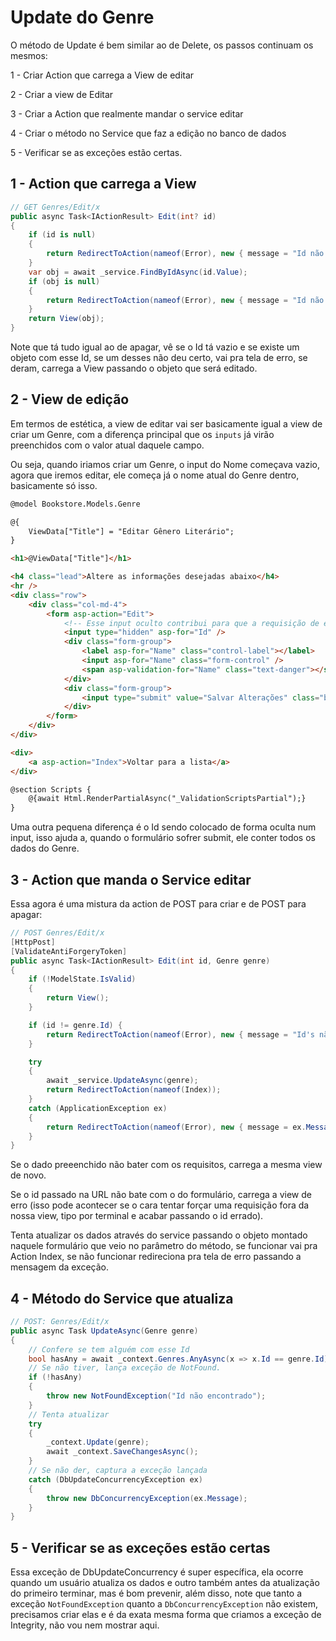 # Update do Genre

O método de Update é bem similar ao de Delete, os passos continuam os mesmos:

1 - Criar Action que carrega a View de editar

2 - Criar a view de Editar

3 - Criar a Action que realmente mandar o service editar

4 - Criar o método no Service que faz a edição no banco de dados

5 - Verificar se as exceções estão certas.

## 1 - Action que carrega a View
```c#
// GET Genres/Edit/x
public async Task<IActionResult> Edit(int? id)
{
    if (id is null)
    {
        return RedirectToAction(nameof(Error), new { message = "Id não fornecido" });
    }
    var obj = await _service.FindByIdAsync(id.Value);
    if (obj is null)
    {
        return RedirectToAction(nameof(Error), new { message = "Id não encontrado" });
    }
    return View(obj);
}
```

Note que tá tudo igual ao de apagar, vê se o Id tá vazio e se existe um objeto com esse Id, se um desses não deu certo, vai pra tela de erro, se deram, carrega a View passando o objeto que será editado.

## 2 - View de edição

Em termos de estética, a view de editar vai ser basicamente igual a view de criar um Genre, com a diferença principal que os `inputs` já virão preenchidos com o valor atual daquele campo.

Ou seja, quando iriamos criar um Genre, o input do Nome começava vazio, agora que iremos editar, ele começa já o nome atual do Genre dentro, basicamente só isso.

```html
@model Bookstore.Models.Genre

@{
    ViewData["Title"] = "Editar Gênero Literário";
}

<h1>@ViewData["Title"]</h1>

<h4 class="lead">Altere as informações desejadas abaixo</h4>
<hr />
<div class="row">
    <div class="col-md-4">
        <form asp-action="Edit">
            <!-- Esse input oculto contribui para que a requisição de edição seja feita apropriadamente -->
            <input type="hidden" asp-for="Id" />
            <div class="form-group">
                <label asp-for="Name" class="control-label"></label>
                <input asp-for="Name" class="form-control" />
                <span asp-validation-for="Name" class="text-danger"></span>
            </div>
            <div class="form-group">
                <input type="submit" value="Salvar Alterações" class="btn btn-primary" />
            </div>
        </form>
    </div>
</div>

<div>
    <a asp-action="Index">Voltar para a lista</a>
</div>

@section Scripts {
    @{await Html.RenderPartialAsync("_ValidationScriptsPartial");}
}
```
Uma outra pequena diferença é o Id sendo colocado de forma oculta num input, isso ajuda a, quando o formulário sofrer submit, ele conter todos os dados do Genre.

## 3 - Action que manda o Service editar

Essa agora é uma mistura da action de POST para criar e de POST para apagar:

```c#
// POST Genres/Edit/x
[HttpPost]
[ValidateAntiForgeryToken]
public async Task<IActionResult> Edit(int id, Genre genre)
{
    if (!ModelState.IsValid)
    {
        return View();
    }

    if (id != genre.Id) {
        return RedirectToAction(nameof(Error), new { message = "Id's não condizentes" });
    }

    try
    {
        await _service.UpdateAsync(genre);
        return RedirectToAction(nameof(Index));
    }
    catch (ApplicationException ex)
    {
        return RedirectToAction(nameof(Error), new { message = ex.Message });
    }
}
```

Se o dado preeenchido não bater com os requisitos, carrega a mesma view de novo.

Se o id passado na URL não bate com o do formulário, carrega a view de erro (isso pode acontecer se o cara tentar forçar uma requisição fora da nossa view, tipo por terminal e acabar passando o id errado).

Tenta atualizar os dados através do service passando o objeto montado naquele formulário que veio no parâmetro do método, se funcionar vai pra Action Index, se não funcionar redireciona pra tela de erro passando a mensagem da exceção.

## 4 - Método do Service que atualiza
```c#
// POST: Genres/Edit/x
public async Task UpdateAsync(Genre genre)
{
    // Confere se tem alguém com esse Id
    bool hasAny = await _context.Genres.AnyAsync(x => x.Id == genre.Id);
    // Se não tiver, lança exceção de NotFound.
    if (!hasAny)
    {
        throw new NotFoundException("Id não encontrado");
    }
    // Tenta atualizar
    try
    {
        _context.Update(genre);
        await _context.SaveChangesAsync();
    }
    // Se não der, captura a exceção lançada
    catch (DbUpdateConcurrencyException ex)
    {
        throw new DbConcurrencyException(ex.Message);
    }
}
```

## 5 - Verificar se as exceções estão certas

Essa exceção de DbUpdateConcurrency é super específica, ela ocorre quando um usuário atualiza os dados e outro também antes da atualização do primeiro terminar, mas é bom prevenir, além disso, note que tanto a exceção `NotFoundException` quanto a `DbConcurrencyException` não existem, precisamos criar elas e é da exata mesma forma que criamos a exceção de Integrity, não vou nem mostrar aqui.


